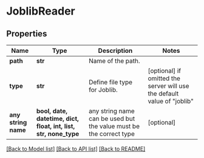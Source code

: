 # JoblibReader


## Properties
Name | Type | Description | Notes
------------ | ------------- | ------------- | -------------
**path** | **str** | Name of the path. | 
**type** | **str** | Define file type for Joblib. | [optional]  if omitted the server will use the default value of "joblib"
**any string name** | **bool, date, datetime, dict, float, int, list, str, none_type** | any string name can be used but the value must be the correct type | [optional]

[[Back to Model list]](../README.md#documentation-for-models) [[Back to API list]](../README.md#documentation-for-api-endpoints) [[Back to README]](../README.md)



